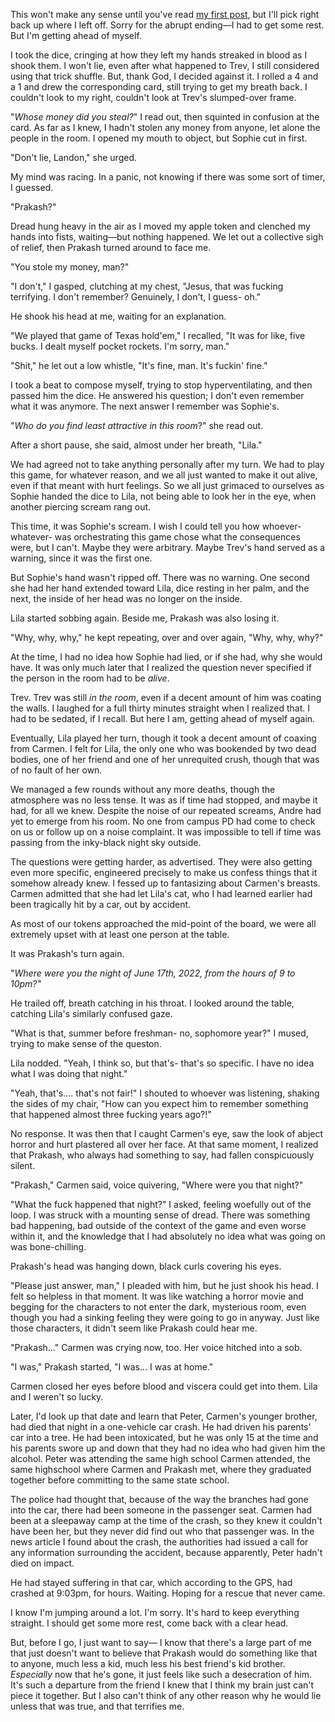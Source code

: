 This won't make any sense until you've read [my first post](https://www.reddit.com/r/nosleep/comments/1ky68d7/gamesmanship/), but I'll pick right back up where I left off. Sorry for the abrupt ending—I had to get some rest. But I'm getting ahead of myself.

I took the dice, cringing at how they left my hands streaked in blood as I shook them. I won't lie, even after what happened to Trev, I still considered using that trick shuffle. But, thank God, I decided against it. I rolled a 4 and a 1 and drew the corresponding card, still trying to get my breath back. I couldn't look to my right, couldn't look at Trev's slumped-over frame.

"*Whose money did you steal?*" I read out, then squinted in confusion at the card. As far as I knew, I hadn't stolen any money from anyone, let alone the people in the room. I opened my mouth to object, but Sophie cut in first.

"Don't lie, Landon," she urged.

My mind was racing. In a panic, not knowing if there was some sort of timer, I guessed.

"Prakash?"

Dread hung heavy in the air as I moved my apple token and clenched my hands into fists, waiting—but nothing happened. We let out a collective sigh of relief, then Prakash turned around to face me.

"You stole my money, man?"

"I don't," I gasped, clutching at my chest, "Jesus, that was fucking terrifying. I don't remember? Genuinely, I don't, I guess- oh."

He shook his head at me, waiting for an explanation.

"We played that game of Texas hold'em," I recalled, "It was for like, five bucks. I dealt myself pocket rockets. I'm sorry, man."

"Shit," he let out a low whistle, "It's fine, man. It's fuckin' fine."

I took a beat to compose myself, trying to stop hyperventilating, and then passed him the dice. He answered his question; I don't even remember what it was anymore. The next answer I remember was Sophie's.

"*Who do you find least attractive in this room*?" she read out.

After a short pause, she said, almost under her breath, "Lila."

We had agreed not to take anything personally after my turn. We had to play this game, for whatever reason, and we all just wanted to make it out alive, even if that meant with hurt feelings. So we all just grimaced to ourselves as Sophie handed the dice to Lila, not being able to look her in the eye, when another piercing scream rang out.

This time, it was Sophie's scream. I wish I could tell you how whoever- whatever- was orchestrating this game chose what the consequences were, but I can't. Maybe they were arbitrary. Maybe Trev's hand served as a warning, since it was the first one.

But Sophie's hand wasn't ripped off. There was no warning. One second she had her hand extended toward Lila, dice resting in her palm, and the next, the inside of her head was no longer on the inside.

Lila started sobbing again. Beside me, Prakash was also losing it.

"Why, why, why," he kept repeating, over and over again, "Why, why, why?"

At the time, I had no idea how Sophie had lied, or if she had, why she would have. It was only much later that I realized the question never specified if the person in the room had to be *alive*.

Trev. Trev was still *in the room*, even if a decent amount of him was coating the walls. I laughed for a full thirty minutes straight when I realized that. I had to be sedated, if I recall. But here I am, getting ahead of myself again.

Eventually, Lila played her turn, though it took a decent amount of coaxing from Carmen. I felt for Lila, the only one who was bookended by two dead bodies, one of her friend and one of her unrequited crush, though that was of no fault of her own.

We managed a few rounds without any more deaths, though the atmosphere was no less tense. It was as if time had stopped, and maybe it had, for all we knew. Despite the noise of our repeated screams, Andre had yet to emerge from his room. No one from campus PD had come to check on us or follow up on a noise complaint. It was impossible to tell if time was passing from the inky-black night sky outside.

The questions were getting harder, as advertised. They were also getting even more specific, engineered precisely to make us confess things that it somehow already knew. I fessed up to fantasizing about Carmen's breasts. Carmen admitted that she had let Lila's cat, who I had learned earlier had been tragically hit by a car, out by accident.

As most of our tokens approached the mid-point of the board, we were all extremely upset with at least one person at the table.

It was Prakash's turn again.

"*Where were you the night of June 17th, 2022, from the hours of 9 to 10pm?"*

He trailed off, breath catching in his throat. I looked around the table, catching Lila's similarly confused gaze.

"What is that, summer before freshman- no, sophomore year?" I mused, trying to make sense of the queston.

Lila nodded. "Yeah, I think so, but that's- that's so specific. I have no idea what I was doing that night."

"Yeah, that's.... that's not fair!" I shouted to whoever was listening, shaking the sides of my chair, "How can you expect him to remember something that happened almost three fucking years ago?!"

No response. It was then that I caught Carmen's eye, saw the look of abject horror and hurt plastered all over her face. At that same moment, I realized that Prakash, who always had something to say, had fallen conspicuously silent.

"Prakash," Carmen said, voice quivering, "Where were you that night?"

"What the fuck happened that night?" I asked, feeling woefully out of the loop. I was struck with a mounting sense of dread. There was something bad happening, bad outside of the context of the game and even worse within it, and the knowledge that I had absolutely no idea what was going on was bone-chilling.

Prakash's head was hanging down, black curls covering his eyes. 

"Please just answer, man," I pleaded with him, but he just shook his head. I felt so helpless in that moment. It was like watching a horror movie and begging for the characters to not enter the dark, mysterious room, even though you had a sinking feeling they were going to go in anyway. Just like those characters, it didn't seem like Prakash could hear me.

"Prakash..." Carmen was crying now, too. Her voice hitched into a sob.

"I was," Prakash started, "I was... I was at home."

Carmen closed her eyes before blood and viscera could get into them. Lila and I weren't so lucky.

Later, I'd look up that date and learn that Peter, Carmen's younger brother, had died that night in a one-vehicle car crash. He had driven his parents' car into a tree. He had been intoxicated, but he was only 15 at the time and his parents swore up and down that they had no idea who had given him the alcohol. Peter was attending the same high school Carmen attended, the same highschool where Carmen and Prakash met, where they graduated together before committing to the same state school.

The police had thought that, because of the way the branches had gone into the car, there had been someone in the passenger seat. Carmen had been at a sleepaway camp at the time of the crash, so they knew it couldn't have been her, but they never did find out who that passenger was. In the news article I found about the crash, the authorities had issued a call for any information surrounding the accident, because apparently, Peter hadn't died on impact.

He had stayed suffering in that car, which according to the GPS, had crashed at 9:03pm, for hours. Waiting. Hoping for a rescue that never came.

I know I'm jumping around a lot. I'm sorry. It's hard to keep everything straight. I should get some more rest, come back with a clear head.

But, before I go, I just want to say— I know that there's a large part of me that just doesn't want to believe that Prakash would do something like that to anyone, much less a kid, much less his best friend's kid brother. *Especially* now that he's gone, it just feels like such a desecration of him. It's such a departure from the friend I knew that I think my brain just can't piece it together. But I also can't think of any other reason why he would lie unless that was true, and that terrifies me.